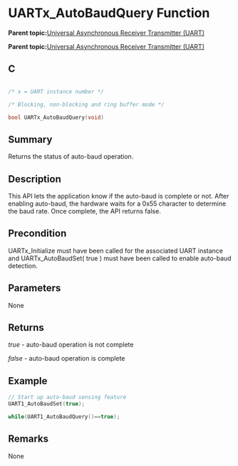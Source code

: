 # UARTx\_AutoBaudQuery Function

**Parent topic:**[Universal Asynchronous Receiver Transmitter \(UART\)](GUID-3C0B743B-4792-4E9A-AD13-6E911B56B2D0.md)

**Parent topic:**[Universal Asynchronous Receiver Transmitter \(UART\)](GUID-12BEB185-3D34-4589-A74C-34A758C5DAB7.md)

## C

```c

/* x = UART instance number */

/* Blocking, non-blocking and ring buffer mode */

bool UARTx_AutoBaudQuery(void)
```

## Summary

Returns the status of auto-baud operation.

## Description

This API lets the application know if the auto-baud is complete or not. After enabling auto-baud, the hardware waits for a 0x55 character to determine the baud rate. Once complete, the API returns false.

## Precondition

UARTx\_Initialize must have been called for the associated UART instance and UARTx\_AutoBaudSet\( true \) must have been called to enable auto-baud detection.

## Parameters

None

## Returns

*true* - auto-baud operation is not complete

*false* - auto-baud operation is complete

## Example

```c
// Start up auto-baud sensing feature
UART1_AutoBaudSet(true);

while(UART1_AutoBaudQuery()==true);

```

## Remarks

None


